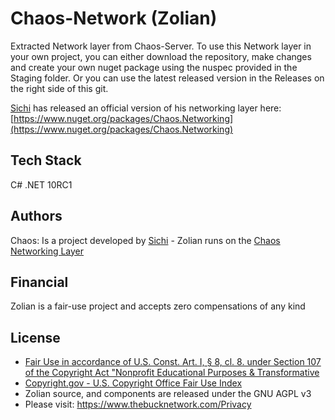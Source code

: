 # Chaos-Network (Zolian)

Extracted Network layer from Chaos-Server. To use this Network layer in your own project, you can either download the repository, make changes and create your own nuget package using the nuspec provided in the Staging folder. Or you can use the latest released version in the Releases on the right side of this git.  
  
[Sichi](https://github.com/Sichii) has released an official version of his networking layer here: [https://www.nuget.org/packages/Chaos.Networking](https://www.nuget.org/packages/Chaos.Networking)

## Tech Stack
C# .NET 10RC1

## Authors  
  
Chaos: Is a project developed by [Sichi](https://github.com/Sichii) - Zolian runs on the [Chaos Networking Layer](https://github.com/Sichii/Chaos-Server)     

## Financial
Zolian is a fair-use project and accepts zero compensations of any kind

## License   
- [Fair Use in accordance of U.S. Const. Art. I, § 8, cl. 8. under Section 107 of the Copyright Act "Nonprofit Educational Purposes & Transformative](https://www.copyright.gov/title17/92chap1.html#107)
- [Copyright.gov - U.S. Copyright Office Fair Use Index](https://www.copyright.gov/fair-use/)
- Zolian source, and components are released under the GNU AGPL v3
- Please visit: https://www.thebucknetwork.com/Privacy
